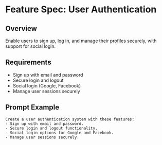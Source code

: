 # Feature Spec: User Authentication

## Overview
Enable users to sign up, log in, and manage their profiles securely, with support for social login.

## Requirements
- Sign up with email and password
- Secure login and logout
- Social login (Google, Facebook)
- Manage user sessions securely

## Prompt Example
```
Create a user authentication system with these features:
- Sign up with email and password.
- Secure login and logout functionality.
- Social login options for Google and Facebook.
- Manage user sessions securely.
``` 